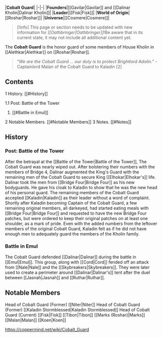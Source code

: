 |**Cobalt Guard**|
|-|-|
|**Founders**|[[Gavilar\|Gavilar]] and [[Dalinar Kholin\|Dalinar Kholin]]|
|**Leader**|[[Fisk\|Fisk]]|
|**World of Origin**|[[Roshar\|Roshar]]|
|**Universe**|[[Cosmere\|Cosmere]]|

> [!info] This page or section needs to be updated with new information for *[[Oathbringer\|Oathbringer]]*!Be aware that in its current state, it may not include all additional content yet.

The **Cobalt Guard** is the honor guard of some members of House Kholin in [[Alethkar\|Alethkar]] on [[Roshar\|Roshar]].

>“*We are the Cobalt Guard ... our duty is to protect Brightlord Adolin.*”
\-Captainlord Malan of the Cobalt Guard to Kaladin [2]


## Contents

1 History. [[#History]] 

1.1 Post: Battle of the Tower
1. [[#Battle in Emul]] 


2 Notable Members. [[#Notable Members]] 
3 Notes. [[#Notes]] 


## History
### Post: Battle of the Tower
After the betrayal at the [[Battle of the Tower\|Battle of the Tower]], The Cobalt Guard was nearly wiped out. After bolstering their numbers with the members of Bridge 4, Dalinar augmented the King's Guard with the remaining men of the Cobalt Guard to secure King [[Elhokar\|Elhokar's]] life. Dalinar took the men from [[Bridge Four\|Bridge Four]] as his new bodyguards. He gave his cloak to Kaladin to show that he was the new head of his personal guard.
The remaining members of the Cobalt Guard accepted [[Kaladin\|Kaladin]] as their leader without a word of complaint. Shortly after Kaladin becoming Captain of the Cobalt Guard, a few remaining original members, all darkeyed, had started eating meals with [[Bridge Four\|Bridge Four]] and requested to have the new Bridge Four patches, but were ordered to keep their original patches on at least one shoulder, as a mark of pride.
Even with the added numbers from the leftover members of the original Cobalt Guard, Kaladin felt as if he did not have enough men to adequately guard the members of the Kholin family.

### Battle in Emul
The Cobalt Guard defended [[Dalinar\|Dalinar]] during the battle in [[Emul\|Emul]]. This group, along with [[Cord\|Cord]] fended off an attack from [[Nale\|Nale]] and the [[Skybreakers\|Skybreakers]]. They were later used to create a perimeter around [[Dalinar\|Dalinar's]] tent after the duel between [[Jasnah\|Jasnah]] and [[Ruthar\|Ruthar]].

## Notable Members
Head of Cobalt Guard (Former) [[Niter\|Niter]]
Head of Cobalt Guard (Former) [[Kaladin Stormblessed\|Kaladin Stormblessed]]
Head of Cobalt Guard (Current) [[Fisk\|Fisk]] 
[[Tibon\|Tibon]]
[[Marks (Roshar)\|Marks]]
[[Malan\|Malan]]
[[Koen\|Koen]]


https://coppermind.net/wiki/Cobalt_Guard